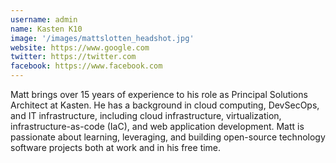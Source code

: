```yaml
---
username: admin
name: Kasten K10
image: '/images/mattslotten_headshot.jpg'
website: https://www.google.com
twitter: https://twitter.com
facebook: https://www.facebook.com
---
```

Matt brings over 15 years of experience to his role as Principal Solutions Architect at Kasten. He has a background in cloud computing, DevSecOps, and IT infrastructure, including cloud infrastructure, virtualization, infrastructure-as-code (IaC), and web application development. Matt is passionate about learning, leveraging, and building open-source technology software projects both at work and in his free time.